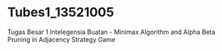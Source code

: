# Tubes1_13521005
Tugas Besar 1 Intelegensia Buatan - Minimax Algorithm and Alpha Beta Pruning in Adjacency Strategy Game
